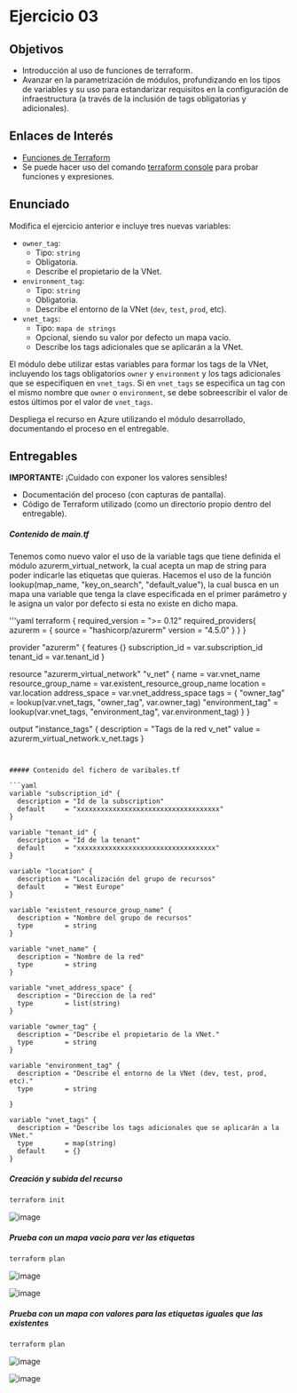 # Ejercicio 03

## Objetivos

- Introducción al uso de funciones de terraform.
- Avanzar en la parametrización de módulos, profundizando en los tipos de variables y su uso para estandarizar requisitos en la configuración de infraestructura (a través de la inclusión de tags obligatorias y adicionales).

## Enlaces de Interés

- [Funciones de Terraform](https://developer.hashicorp.com/terraform/language/functions)
- Se puede hacer uso del comando [terraform console](https://developer.hashicorp.com/terraform/cli/commands/console) para probar funciones y expresiones.

## Enunciado

Modifica el ejercicio anterior e incluye tres nuevas variables:

- `owner_tag`:
  - Tipo: `string`
  - Obligatoria.
  - Describe el propietario de la VNet.
- `environment_tag`:
  - Tipo: `string`
  - Obligatoria.
  - Describe el entorno de la VNet (`dev`, `test`, `prod`, etc).
- `vnet_tags`:
  - Tipo: `mapa de strings`
  - Opcional, siendo su valor por defecto un mapa vacío.
  - Describe los tags adicionales que se aplicarán a la VNet.

El módulo debe utilizar estas variables para formar los tags de la VNet, incluyendo los tags obligatorios `owner` y `environment` y los tags adicionales que se especifiquen en `vnet_tags`. Si en `vnet_tags` se especifica un tag con el mismo nombre que `owner` o `environment`, se debe sobreescribir el valor de estos últimos por el valor de `vnet_tags`.

Despliega el recurso en Azure utilizando el módulo desarrollado, documentando el proceso en el entregable.

## Entregables



**IMPORTANTE:** ¡Cuidado con exponer los valores sensibles!

- Documentación del proceso (con capturas de pantalla).
- Código de Terraform utilizado (como un directorio propio dentro del entregable).

##### Contenido de main.tf

Tenemos como nuevo valor el uso de la variable tags que tiene definida el módulo azurerm_virtual_network, la cual acepta un map de string para poder indicarle las etiquetas que quieras. Hacemos el uso de la función lookup(map_name, "key_on_search", "default_value"), la cual busca en un mapa una variable que tenga la clave especificada en el primer parámetro y le asigna un valor por defecto si esta no existe en dicho mapa.

'''yaml
terraform {
  required_version = ">= 0.12"
  required_providers{
   azurerm = {
      source = "hashicorp/azurerm"
      version = "4.5.0"
    }
  }
}

provider "azurerm" {
  features {}
  subscription_id = var.subscription_id
  tenant_id = var.tenant_id
}
 

resource "azurerm_virtual_network" "v_net" {
    name                     = var.vnet_name
    resource_group_name      = var.existent_resource_group_name
    location                 = var.location
    address_space            = var.vnet_address_space
    tags = {
      "owner_tag" = lookup(var.vnet_tags, "owner_tag", var.owner_tag)
      "environment_tag" = lookup(var.vnet_tags, "environment_tag", var.environment_tag)
    }
}

output "instance_tags" {
  description = "Tags de la red v_net"
  value       = azurerm_virtual_network.v_net.tags
}
```


##### Contenido del fichero de varibales.tf

```yaml
variable "subscription_id" {
  description = "Id de la subscription"
  default     = "xxxxxxxxxxxxxxxxxxxxxxxxxxxxxxxxxxxx"
}

variable "tenant_id" {
  description = "Id de la tenant"
  default     = "xxxxxxxxxxxxxxxxxxxxxxxxxxxxxxxxxxx"
}

variable "location" {
  description = "Localización del grupo de recursos"
  default     = "West Europe"
}

variable "existent_resource_group_name" {
  description = "Nombre del grupo de recursos"
  type        = string
}

variable "vnet_name" {
  description = "Nombre de la red"
  type        = string
}

variable "vnet_address_space" {
  description = "Direccion de la red"
  type        = list(string)
}

variable "owner_tag" {
  description = "Describe el propietario de la VNet."
  type        = string
}

variable "environment_tag" {
  description = "Describe el entorno de la VNet (dev, test, prod, etc)."
  type        = string
  
}

variable "vnet_tags" {
  description = "Describe los tags adicionales que se aplicarán a la VNet."
  type        = map(string)
  default     = {}
}
```

##### Creación y subida del recurso 

```bash
terraform init
```

![image](https://github.com/user-attachments/assets/2c718829-a47d-4669-987d-47f656a9d2d7)

##### Prueba con un mapa vacio para ver las etiquetas

```bash
terraform plan
```
![image](https://github.com/user-attachments/assets/9148e9b7-b3eb-435f-a72e-95164c7d4dea)

![image](https://github.com/user-attachments/assets/d02f6083-670e-4a2f-80e9-e4f8383b3172)

##### Prueba con un mapa con valores para las etiquetas iguales que las existentes

```bash
terraform plan
```

![image](https://github.com/user-attachments/assets/418f5e27-452d-421d-9732-3a1eca0a339b)

![image](https://github.com/user-attachments/assets/a205751a-f863-478f-bc3b-f095f971577b)









